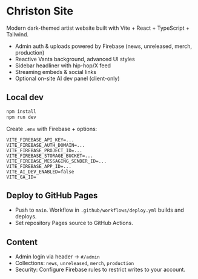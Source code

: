 # Christon Site

Modern dark-themed artist website built with Vite + React + TypeScript + Tailwind.

- Admin auth & uploads powered by Firebase (news, unreleased, merch, production)
- Reactive Vanta background, advanced UI styles
- Sidebar headliner with hip-hop/X feed
- Streaming embeds & social links
- Optional on-site AI dev panel (client-only)

## Local dev

```bash
npm install
npm run dev
```

Create `.env` with Firebase + options:

```
VITE_FIREBASE_API_KEY=...
VITE_FIREBASE_AUTH_DOMAIN=...
VITE_FIREBASE_PROJECT_ID=...
VITE_FIREBASE_STORAGE_BUCKET=...
VITE_FIREBASE_MESSAGING_SENDER_ID=...
VITE_FIREBASE_APP_ID=...
VITE_AI_DEV_ENABLED=false
VITE_GA_ID=
```

## Deploy to GitHub Pages

- Push to `main`. Workflow in `.github/workflows/deploy.yml` builds and deploys.
- Set repository Pages source to GitHub Actions.

## Content

- Admin login via header → `#/admin`
- Collections: `news`, `unreleased`, `merch`, `production`
- Security: Configure Firebase rules to restrict writes to your account.
